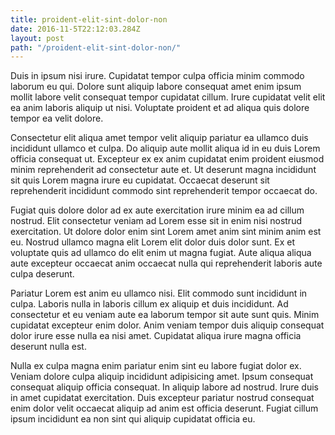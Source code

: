 ```yaml
---
title: proident-elit-sint-dolor-non
date: 2016-11-5T22:12:03.284Z
layout: post
path: "/proident-elit-sint-dolor-non/"
---
```


Duis in ipsum nisi irure. Cupidatat tempor culpa officia minim commodo laborum eu qui. Dolore sunt aliquip labore consequat amet enim ipsum mollit labore velit consequat tempor cupidatat cillum. Irure cupidatat velit elit ea anim laboris aliquip ut nisi. Voluptate proident et ad aliqua quis dolore tempor ea velit dolore.

Consectetur elit aliqua amet tempor velit aliquip pariatur ea ullamco duis incididunt ullamco et culpa. Do aliquip aute mollit aliqua id in eu duis Lorem officia consequat ut. Excepteur ex ex anim cupidatat enim proident eiusmod minim reprehenderit ad consectetur aute et. Ut deserunt magna incididunt sit quis Lorem magna irure eu cupidatat. Occaecat deserunt sit reprehenderit incididunt commodo sint reprehenderit tempor occaecat do.

Fugiat quis dolore dolor ad ex aute exercitation irure minim ea ad cillum nostrud. Elit consectetur veniam ad Lorem esse sit in enim nisi nostrud exercitation. Ut dolore dolor enim sint Lorem amet anim sint minim anim est eu. Nostrud ullamco magna elit Lorem elit dolor duis dolor sunt. Ex et voluptate quis ad ullamco do elit enim ut magna fugiat. Aute aliqua aliqua aute excepteur occaecat anim occaecat nulla qui reprehenderit laboris aute culpa deserunt.

Pariatur Lorem est anim eu ullamco nisi. Elit commodo sunt incididunt in culpa. Laboris nulla in laboris cillum ex aliquip et duis incididunt. Ad consectetur et eu veniam aute ea laborum tempor sit aute sunt quis. Minim cupidatat excepteur enim dolor. Anim veniam tempor duis aliquip consequat dolor irure esse nulla ea nisi amet. Cupidatat aliqua irure magna officia deserunt nulla est.

Nulla ex culpa magna enim pariatur enim sint eu labore fugiat dolor ex. Veniam dolore culpa aliquip incididunt adipisicing amet. Ipsum consequat consequat aliquip officia consequat. In aliquip labore ad nostrud. Irure duis in amet cupidatat exercitation. Duis excepteur pariatur nostrud consequat enim dolor velit occaecat aliquip ad anim est officia deserunt. Fugiat cillum ipsum incididunt ea non sint qui aliquip cupidatat officia eu.